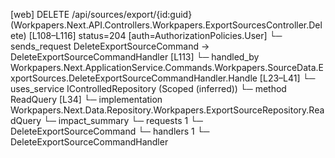 [web] DELETE /api/sources/export/{id:guid}  (Workpapers.Next.API.Controllers.Workpapers.ExportSourcesController.Delete)  [L108–L116] status=204 [auth=AuthorizationPolicies.User]
  └─ sends_request DeleteExportSourceCommand -> DeleteExportSourceCommandHandler [L113]
    └─ handled_by Workpapers.Next.ApplicationService.Commands.Workpapers.SourceData.ExportSources.DeleteExportSourceCommandHandler.Handle [L23–L41]
      └─ uses_service IControlledRepository<ExportSource> (Scoped (inferred))
        └─ method ReadQuery [L34]
          └─ implementation Workpapers.Next.Data.Repository.Workpapers.ExportSourceRepository.ReadQuery
  └─ impact_summary
    └─ requests 1
      └─ DeleteExportSourceCommand
    └─ handlers 1
      └─ DeleteExportSourceCommandHandler

